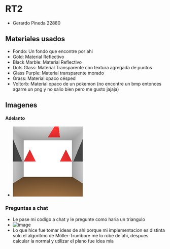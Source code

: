 # RT2

- Gerardo Pineda 22880

## Materiales usados

- Fondo: Un fondo que encontre por ahi
- Gold: Material Reflectivo
- Black Marble: Material Reflectivo
- Dots Glass: Material Transparente con textura agregada de puntos
- Glass Purple: Material transparente morado
- Grass: Material opaco césped
- Voltorb: Material opaco de un pokemon (no encontre un bmp entonces agarre un png y no salio bien pero me gusto jajaja)

## Imagenes

#### Adelanto

- <img src="https://raw.githubusercontent.com/Gerax5/Raytracer/refs/heads/lab03/BMP/spheres7.bmp"/>


### Preguntas a chat
* Le pase mi codigo a chat y le pregunte como haria un triangulo
* ![image](https://github.com/user-attachments/assets/810cf19e-b925-46bc-97bd-57c1b8beb749)
* Lo que hice fue tomar ideas de ahi porque mi implementacion es distinta solo el algoritmo de Möller-Trumbore me lo robe de ahi, despues calcular la normal y utilizar el plano fue idea mia

